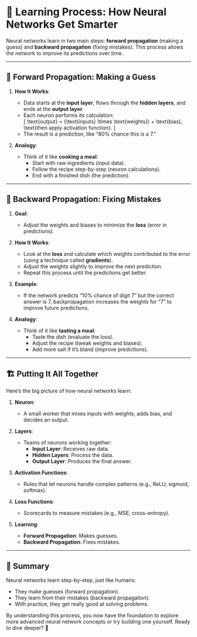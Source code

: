# 🧠 Learning Process: How Neural Networks Get Smarter

Neural networks learn in two main steps: **forward propagation** (making a guess) and **backward propagation** (fixing mistakes). This process allows the network to improve its predictions over time.

---

## 🔄 Forward Propagation: Making a Guess

1. **How It Works**:
   - Data starts at the **input layer**, flows through the **hidden layers**, and ends at the **output layer**.
   - Each neuron performs its calculation:  
     \[
     \text{output} = (\text{inputs} \times \text{weights}) + \text{bias}, \text{then apply activation function}.
     \]
   - The result is a prediction, like “80% chance this is a 7.”

2. **Analogy**:
   - Think of it like **cooking a meal**:
     - Start with raw ingredients (input data).
     - Follow the recipe step-by-step (neuron calculations).
     - End with a finished dish (the prediction).

---

## 🔁 Backward Propagation: Fixing Mistakes

1. **Goal**:
   - Adjust the weights and biases to minimize the **loss** (error in predictions).

2. **How It Works**:
   - Look at the **loss** and calculate which weights contributed to the error (using a technique called **gradients**).
   - Adjust the weights slightly to improve the next prediction.
   - Repeat this process until the predictions get better.

3. **Example**:
   - If the network predicts “10% chance of digit 7” but the correct answer is 7, backpropagation increases the weights for “7” to improve future predictions.

4. **Analogy**:
   - Think of it like **tasting a meal**:
     - Taste the dish (evaluate the loss).
     - Adjust the recipe (tweak weights and biases).
     - Add more salt if it’s bland (improve predictions).

---

## 🏗️ Putting It All Together

Here’s the big picture of how neural networks learn:

1. **Neuron**:
   - A small worker that mixes inputs with weights, adds bias, and decides an output.

2. **Layers**:
   - Teams of neurons working together:
     - **Input Layer**: Receives raw data.
     - **Hidden Layers**: Process the data.
     - **Output Layer**: Produces the final answer.

3. **Activation Functions**:
   - Rules that let neurons handle complex patterns (e.g., ReLU, sigmoid, softmax).

4. **Loss Functions**:
   - Scorecards to measure mistakes (e.g., MSE, cross-entropy).

5. **Learning**:
   - **Forward Propagation**: Makes guesses.
   - **Backward Propagation**: Fixes mistakes.

---

## 🎯 Summary

Neural networks learn step-by-step, just like humans:
- They make guesses (forward propagation).
- They learn from their mistakes (backward propagation).
- With practice, they get really good at solving problems.

By understanding this process, you now have the foundation to explore more advanced neural network concepts or try building one yourself. Ready to dive deeper? 🚀